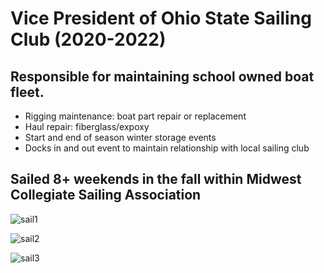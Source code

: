 # Vice President of Ohio State Sailing Club (2020-2022)

## Responsible for maintaining school owned boat fleet.
- Rigging maintenance: boat part repair or replacement
- Haul repair: fiberglass/expoxy
- Start and end of season winter storage events
- Docks in and out event to maintain relationship with local sailing club

## Sailed 8+ weekends in the fall within Midwest Collegiate Sailing Association

![sail1](https://github.com/user-attachments/assets/380c6662-307b-4faf-9c4f-ac5c59097cfa)

![sail2](https://github.com/user-attachments/assets/a9e8b855-bb78-4861-96a7-2be0b970ebb2)

![sail3](https://github.com/user-attachments/assets/490580a3-c5c0-4cec-8489-64e462f6e13d)
